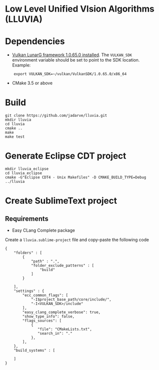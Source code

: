 # Low Level Unified VIsion Algorithms (LLUVIA)

# Dependencies

* [Vulkan LunarG framework 1.0.65.0 installed](https://vulkan.lunarg.com/). The `VULKAN_SDK` environment variable should be set to point to the SDK location. Example:
```
    export VULKAN_SDK=~/vulkan/VulkanSDK/1.0.65.0/x86_64
```
* CMake 3.5 or above

# Build

```
git clone https://github.com/jadarve/lluvia.git
mkdir lluvia
cd lluvia
cmake ..
make
make test
```

# Generate Eclipse CDT project

```
mkdir lluvia_eclipse
cd lluvia_eclipse
cmake -G"Eclipse CDT4 - Unix Makefiles" -D CMAKE_BUILD_TYPE=Debug ../lluvia
```

# Create SublimeText project

## Requirements

* Easy CLang Complete package

Create a `lluvia.sublime-project` file and copy-paste the following code

```
{
    "folders" : [
        {
            "path" : ".",
            "folder_exclude_patterns" : [
                "build"
            ]
        }
        
    ],
    "settings" : {
        "ecc_common_flags": [
            "-I$project_base_path/core/include/",
            "-I<VULKAN_SDK>/include"
        ],
        "easy_clang_complete_verbose": true,
        "show_type_info": false,
        "flags_sources": [
            {
               "file": "CMakeLists.txt",
               "search_in": "."
            },
        ],
    },
    "build_systems" : [

    ]
}
```
